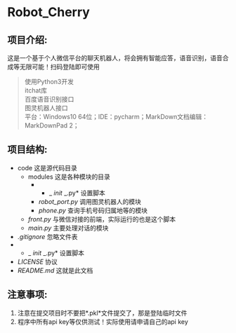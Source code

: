 # Robot_Cherry

## 项目介绍:</br>

这是一个基于个人微信平台的聊天机器人，将会拥有智能应答，语音识别，语音合成等无限可能！扫码登陆即可使用

> 使用Python3开发</br>
> itchat库</br>
> 百度语音识别接口</br>
> 图灵机器人接口</br>
> 平台：Windows10 64位；IDE：pycharm；MarkDown文档编辑：MarkDownPad 2；</br>

## 项目结构:</br>

- code	这是源代码目录
	- modules	这是各种模块的目录
		- * _ _init_ _.py* 设置脚本
		- *robot_port.py* 调用图灵机器人的模块
		- *phone.py* 查询手机号码归属地等的模块
	- *front.py* 与微信对接的前端，实际运行的也是这个脚本
	- *main.py* 主要处理对话的模块
- *.gitignore* 忽略文件表
- * _ _init_ _.py* 设置脚本
- *LICENSE*	协议
- *README.md*	这就是此文档

## 注意事项:</br>

1. 注意在提交项目时不要把*.pkl*文件提交了，那是登陆临时文件</br>
2. 程序中所有api key等仅供测试！实际使用请申请自己的api key</br>